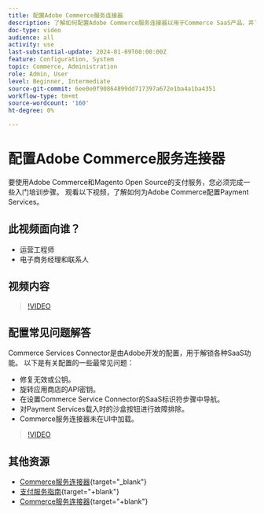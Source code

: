 ```yaml
---
title: 配置Adobe Commerce服务连接器
description: 了解如何配置Adobe Commerce服务连接器以用于Commerce SaaS产品，并了解如何解决常见问题。
doc-type: video
audience: all
activity: use
last-substantial-update: 2024-01-09T00:00:00Z
feature: Configuration, System
topic: Commerce, Administration
role: Admin, User
level: Beginner, Intermediate
source-git-commit: 6ee0e0f90864899dd717397a672e1ba4a1ba4351
workflow-type: tm+mt
source-wordcount: '160'
ht-degree: 0%

---
```


# 配置Adobe Commerce服务连接器

要使用Adobe Commerce和Magento Open Source的支付服务，您必须完成一些入门培训步骤。 观看以下视频，了解如何为Adobe Commerce配置Payment Services。

## 此视频面向谁？

- 运营工程师
- 电子商务经理和联系人

## 视频内容

>[!VIDEO](https://video.tv.adobe.com/v/3425958?learn=on)

## 配置常见问题解答

Commerce Services Connector是由Adobe开发的配置，用于解锁各种SaaS功能。 以下是有关配置的一些最常见问题：

- 修复无效或公钥。
- 旋转应用商店的API密钥。
- 在设置Commerce Service Connector的SaaS标识符步骤中导航。
- 对Payment Services载入时的沙盒按钮进行故障排除。
- Commerce服务连接器未在UI中加载。

>[!VIDEO](https://video.tv.adobe.com/v/3425959?learn=on)

## 其他资源

- [Commerce服务连接器](https://experienceleague.adobe.com/docs/commerce-merchant-services/user-guides/integration-services/saas.html){target="_blank"}
- [支付服务指南](https://experienceleague.adobe.com/docs/commerce-merchant-services/payment-services/guide-overview.html){target="+blank"}
- [Commerce服务连接器](https://experienceleague.adobe.com/docs/commerce-merchant-services/user-guides/integration-services/saas.html){target="+blank"}
